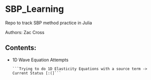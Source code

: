 # SBP_Learning
Repo to track SBP method practice in Julia

Authors: Zac Cross

## Contents:
* 1D Wave Equation Attempts

      ```Trying to do 1D Elasticity Equations with a source term -> Current Status [:(]```
